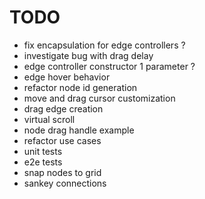 # TODO

- fix encapsulation for edge controllers ?
- investigate bug with drag delay
- edge controller constructor 1 parameter ?
- edge hover behavior
- refactor node id generation
- move and drag cursor customization
- drag edge creation
- virtual scroll
- node drag handle example
- refactor use cases
- unit tests
- e2e tests
- snap nodes to grid
- sankey connections
